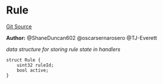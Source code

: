 # Rule
[Git Source](https://github.com/thrackle-io/tron/blob/263e499d66345014a4fa5059735434da59124980/src/client/token/handler/common/DataStructures.sol)

**Author:**
@ShaneDuncan602 @oscarsernarosero @TJ-Everett

*data structure for storing rule state in handlers*


```solidity
struct Rule {
    uint32 ruleId;
    bool active;
}
```

